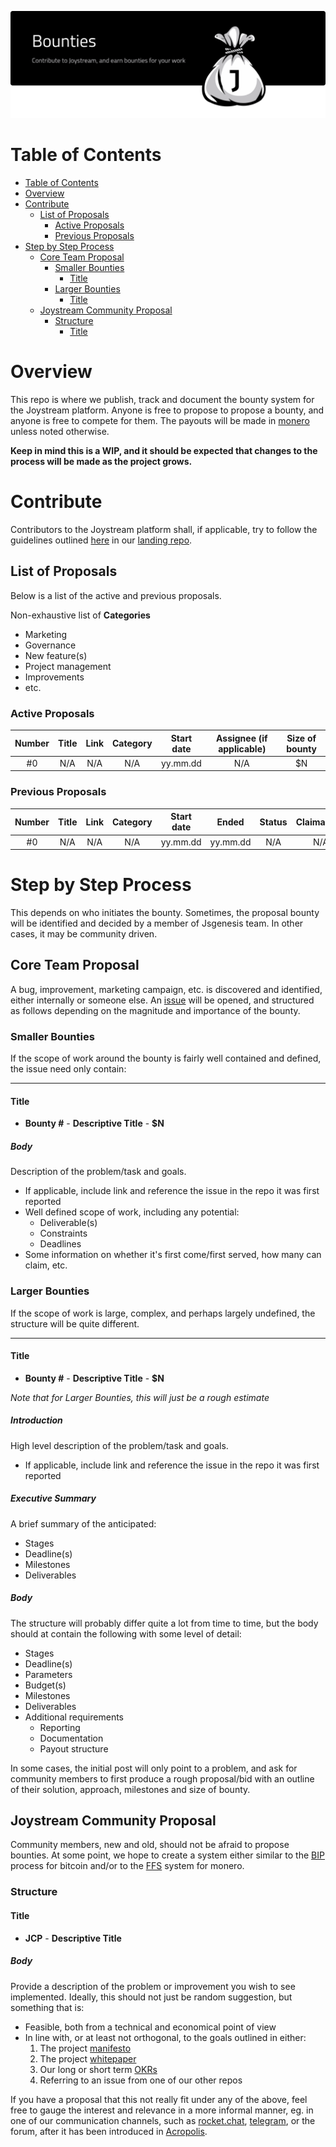 <p align="center"><img src="img/bounties.svg"></p>


# Table of Contents
<!-- TOC START min:1 max:4 link:true asterisk:false update:true -->
- [Table of Contents](#table-of-contents)
- [Overview](#overview)
- [Contribute](#contribute)
  - [List of Proposals](#list-of-proposals)
    - [Active Proposals](#active-proposals)
    - [Previous Proposals](#previous-proposals)
- [Step by Step Process](#step-by-step-process)
  - [Core Team Proposal](#core-team-proposal)
    - [Smaller Bounties](#smaller-bounties)
      - [Title](#title)
    - [Larger Bounties](#larger-bounties)
      - [Title](#title-1)
  - [Joystream Community Proposal](#joystream-community-proposal)
    - [Structure](#structure)
      - [Title](#title-2)
<!-- TOC END -->


# Overview
This repo is where we publish, track and document the bounty system for the Joystream platform. Anyone is free to propose to propose a bounty, and anyone is free to compete for them.
The payouts will be made in [monero](https://web.getmonero.org/) unless noted otherwise.

**Keep in mind this is a WIP, and it should be expected that changes to the process will be made as the project grows.**

# Contribute

Contributors to the Joystream platform shall, if applicable, try to follow the guidelines outlined [here](https://github.com/Joystream/joystream#contribute) in our [landing repo](https://github.com/Joystream/joystream).

## List of Proposals

Below is a list of the active and previous proposals.

Non-exhaustive list of **Categories**
- Marketing
- Governance
- New feature(s)
- Project management
- Improvements
- etc.

### Active Proposals

| Number  |           Title              | Link                  | Category         | Start date  |Assignee (if applicable) | Size of bounty |
|:-------:|:----------------------------:|:---------------------:|:----------------:|:-----------:|:-----------------------:|:--------------:|
| #0      | N/A                          | N/A                   |   N/A            |  yy.mm.dd   |        N/A              |     $N         |


### Previous Proposals

| Number  |           Title              | Link                  | Category         | Start date  | Ended    | Status   | Claimant(s)     | Size of bounty |
|:-------:|:----------------------------:|:---------------------:|:----------------:|:-----------:|:--------:|:--------:|:---------------:|:--------------:|
| #0      | N/A                          | N/A                   |   N/A            |  yy.mm.dd   | yy.mm.dd |   N/A    |   N/A           |     $N         |


# Step by Step Process

This depends on who initiates the bounty. Sometimes, the proposal bounty will be identified and decided by a member of Jsgenesis team. In other cases, it may be community driven.

## Core Team Proposal

A bug, improvement, marketing campaign, etc. is discovered and identified, either internally or someone else. An [issue](issue) will be opened, and structured as follows depending on the magnitude and importance of the bounty.

### Smaller Bounties

If the scope of work around the bounty is fairly well contained and defined, the issue need only contain:

---

#### Title

- **Bounty #** - **Descriptive Title** - **$N**

##### Body

Description of the problem/task and goals.
- If applicable, include link and reference the issue in the repo it was first reported
- Well defined scope of work, including any potential:
  - Deliverable(s)
  - Constraints
  - Deadlines
- Some information on whether it's first come/first served, how many can claim, etc.


### Larger Bounties

If the scope of work is large, complex, and perhaps largely undefined, the structure will be quite different.

---

#### Title

- **Bounty #** - **Descriptive Title** - **$N**

*Note that for Larger Bounties, this will just be a rough estimate*

##### Introduction

High level description of the problem/task and goals.
  - If applicable, include link and reference the issue in the repo it was first reported

##### Executive Summary

A brief summary of the anticipated:
  - Stages
  - Deadline(s)
  - Milestones
  - Deliverables

##### Body

The structure will probably differ quite a lot from time to time, but the body should at contain the following with some level of detail:
  - Stages
  - Deadline(s)
  - Parameters
  - Budget(s)
  - Milestones
  - Deliverables
  - Additional requirements
    - Reporting
    - Documentation
    - Payout structure

In some cases, the initial post will only point to a problem, and ask for community members to first produce a rough proposal/bid with an outline of their solution, approach, milestones and size of bounty.

## Joystream Community Proposal

Community members, new and old, should not be afraid to propose bounties. At some point, we hope to create a system either similar to the [BIP](https://github.com/bitcoin/bips) process for bitcoin and/or to the [FFS](https://forum.getmonero.org/9/work-in-progress) system for monero.

### Structure

#### Title

- **JCP** - **Descriptive Title**

##### Body

Provide a description of the problem or improvement you wish to see implemented. Ideally, this should not just be random suggestion, but something that is:
- Feasible, both from a technical and economical point of view
- In line with, or at least not orthogonal, to the goals outlined in either:
    1. The project [manifesto](https://github.com/Joystream/manifesto)
    2. The project [whitepaper](https://github.com/Joystream/whitepaper)
    3. Our long or short term [OKRs](https://github.com/Joystream/joystream/tree/master/okrs)
    4. Referring to an issue from one of our other repos

If you have a proposal that this not really fit under any of the above, feel free to gauge the interest and relevance in a more informal manner, eg. in one of our communication channels, such as [rocket.chat](https://chat.joystream.org/home), [telegram](https://t.me/JoyStreamOfficial), or the forum, after it has been introduced in [Acropolis](https://github.com/Joystream/joystream/tree/master/testnets/acropolis).
